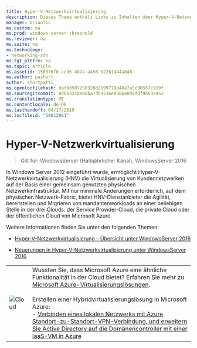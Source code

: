 ```yaml
---
title: Hyper-V-Netzwerkvirtualisierung
description: Dieses Thema enthält Links zu Inhalten über Hyper-V-Netzwerkvirtualisierung unter Windows Server 2016.
manager: brianlic
ms.custom: na
ms.prod: windows-server-threshold
ms.reviewer: na
ms.suite: na
ms.technology:
- networking-sdn
ms.tgt_pltfrm: na
ms.topic: article
ms.assetid: 150976f0-ccd5-487a-a458-92261444a846
ms.author: pashort
author: shortpatti
ms.openlocfilehash: daf8d507258328d2199779b48a7a5c98567c919f
ms.sourcegitcommit: 0d0b32c8986ba7db9536e0b8648d4ddf9b03e452
ms.translationtype: MT
ms.contentlocale: de-DE
ms.lasthandoff: 04/17/2019
ms.locfileid: "59812061"
---
```

# <a name="hyper-v-network-virtualization"></a>Hyper-V-Netzwerkvirtualisierung

>Gilt für: WindowsServer (Halbjährlicher Kanal), WindowsServer 2016

In Windows Server 2012 eingeführt wurde, ermöglicht Hyper-V-Netzwerkvirtualisierung (HNV) die Virtualisierung von Kundennetzwerken auf der Basis einer gemeinsam genutzten physischen Netzwerkinfrastruktur. Mit nur minimale Änderungen erforderlich, auf dem physischen Netzwerk-Fabric, bietet HNV-Dienstanbieter die Agilität, bereitstellen und Migrieren von mandantenworkloads an einer beliebigen Stelle in der drei Clouds: der Service Provider-Cloud, die private Cloud oder der öffentlichen Cloud von Microsoft Azure.  
  
Weitere Informationen finden Sie unter den folgenden Themen:  
  
-   [Hyper-V-Netzwerkvirtualisierung – Übersicht unter WindowsServer 2016](../../../sdn/technologies/hyper-v-network-virtualization/hyperv-network-virtualization-overview-windows-server.md)  
  
-   [Neuerungen in Hyper-V-Netzwerkvirtualisierung unter WindowsServer 2016](../../../sdn/technologies/hyper-v-network-virtualization/whats-new-hyperv-network-virtualization-windows-server.md)  
  
|||  
|-|-|  
|![Cloud](../../../media/Hyper-V-Network-Virtualization/All_Symbols_Cloud.png)|Wussten Sie, dass Microsoft Azure eine ähnliche Funktionalität in der Cloud bietet? Erfahren Sie mehr zu [Microsoft Azure-Virtualisierungslösungen](https://aka.ms/f9bh7g).<br /><br />Erstellen einer Hybridvirtualisierungslösung in Microsoft Azure:<br />- [Verbinden eines lokalen Netzwerks mit Azure Standort-zu-Standort-VPN-Verbindung, und erweitern Sie Active Directory auf die Domänencontroller mit einer IaaS-VM in Azure](https://aka.ms/d1dinb)|  